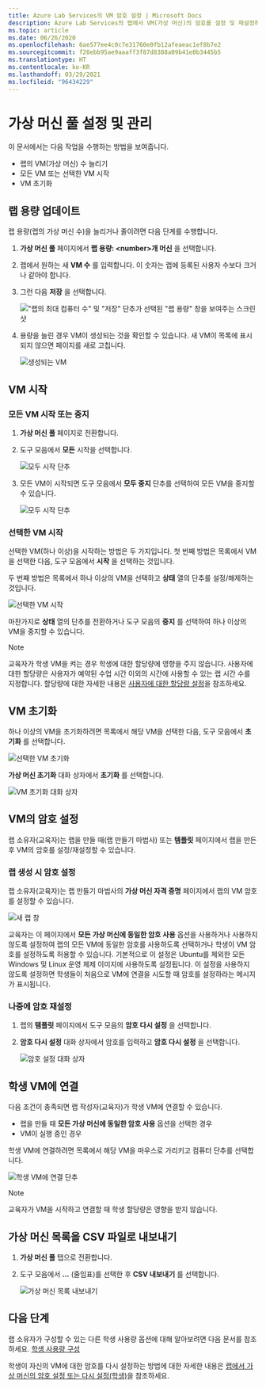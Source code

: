 ```yaml
---
title: Azure Lab Services의 VM 암호 설정 | Microsoft Docs
description: Azure Lab Services의 랩에서 VM(가상 머신)의 암호를 설정 및 재설정하는 방법을 알아봅니다.
ms.topic: article
ms.date: 06/26/2020
ms.openlocfilehash: 6ae577ee4c0c7e31760e0fb12afeaeac1ef8b7e2
ms.sourcegitcommit: f28ebb95ae9aaaff3f87d8388a09b41e0b3445b5
ms.translationtype: HT
ms.contentlocale: ko-KR
ms.lasthandoff: 03/29/2021
ms.locfileid: "96434229"
---
```

# <a name="set-up-and-manage-virtual-machine-pool"></a>가상 머신 풀 설정 및 관리 
이 문서에서는 다음 작업을 수행하는 방법을 보여줍니다.

- 랩의 VM(가상 머신) 수 늘리기
- 모든 VM 또는 선택한 VM 시작 
- VM 초기화

## <a name="update-the-lab-capacity"></a>랩 용량 업데이트
랩 용량(랩의 가상 머신 수)을 늘리거나 줄이려면 다음 단계를 수행합니다.

1. **가상 머신 풀** 페이지에서 **랩 용량: &lt;number&gt;개 머신** 을 선택합니다.
2. 랩에서 원하는 새 **VM 수** 를 입력합니다. 이 숫자는 랩에 등록된 사용자 수보다 크거나 같아야 합니다. 
3. 그런 다음 **저장** 을 선택합니다. 

    !["랩의 최대 컴퓨터 수" 및 "저장" 단추가 선택된 "랩 용량" 창을 보여주는 스크린샷](./media/how-to-set-virtual-machine-passwords/number-of-vms-in-lab.png)
4. 용량을 늘린 경우 VM이 생성되는 것을 확인할 수 있습니다. 새 VM이 목록에 표시되지 않으면 페이지를 새로 고칩니다. 

    ![생성되는 VM](./media/how-to-set-virtual-machine-passwords/vm-being-created.png)

## <a name="start-vms"></a>VM 시작

### <a name="start-ot-stop-all-vms"></a>모든 VM 시작 또는 중지
1. **가상 머신 풀** 페이지로 전환합니다. 
2. 도구 모음에서 **모든** 시작을 선택합니다. 

    ![모두 시작 단추](./media/how-to-set-virtual-machine-passwords/start-all-vms-button.png)
3. 모든 VM이 시작되면 도구 모음에서 **모두 중지** 단추를 선택하여 모든 VM을 중지할 수 있습니다. 

    ![모두 시작 단추](./media/how-to-set-virtual-machine-passwords/stop-all-vms-button.png)

### <a name="start-selected-vms"></a>선택한 VM 시작
선택한 VM(하나 이상)을 시작하는 방법은 두 가지입니다. 첫 번째 방법은 목록에서 VM을 선택한 다음, 도구 모음에서 **시작** 을 선택하는 것입니다. 

두 번째 방법은 목록에서 하나 이상의 VM을 선택하고 **상태** 열의 단추를 설정/해제하는 것입니다. 

![선택한 VM 시작](./media/how-to-set-virtual-machine-passwords/start-selected-vms.png)

마찬가지로 **상태** 열의 단추를 전환하거나 도구 모음의 **중지** 를 선택하여 하나 이상의 VM을 중지할 수 있습니다. 

> [!NOTE]
> 교육자가 학생 VM을 켜는 경우 학생에 대한 할당량에 영향을 주지 않습니다. 사용자에 대한 할당량은 사용자가 예약된 수업 시간 이외의 시간에 사용할 수 있는 랩 시간 수를 지정합니다. 할당량에 대한 자세한 내용은 [사용자에 대한 할당량 설정](how-to-configure-student-usage.md?#set-quotas-for-users)을 참조하세요.

## <a name="reset-vms"></a>VM 초기화

하나 이상의 VM을 초기화하려면 목록에서 해당 VM을 선택한 다음, 도구 모음에서 **초기화** 를 선택합니다. 

![선택한 VM 초기화](./media/how-to-set-virtual-machine-passwords/reset-vm-button.png)

**가상 머신 초기화** 대화 상자에서 **초기화** 를 선택합니다. 

![VM 초기화 대화 상자](./media/how-to-set-virtual-machine-passwords/reset-vms-dialog.png)

## <a name="set-password-for-vms"></a>VM의 암호 설정
랩 소유자(교육자)는 랩을 만들 때(랩 만들기 마법사) 또는 **템플릿** 페이지에서 랩을 만든 후 VM의 암호를 설정/재설정할 수 있습니다. 

### <a name="set-password-at-the-time-of-lab-creation"></a>랩 생성 시 암호 설정
랩 소유자(교육자)는 랩 만들기 마법사의 **가상 머신 자격 증명** 페이지에서 랩의 VM 암호를 설정할 수 있습니다.

![새 랩 창](./media/tutorial-setup-classroom-lab/virtual-machine-credentials.png)

교육자는 이 페이지에서 **모든 가상 머신에 동일한 암호 사용** 옵션을 사용하거나 사용하지 않도록 설정하여 랩의 모든 VM에 동일한 암호를 사용하도록 선택하거나 학생이 VM 암호를 설정하도록 허용할 수 있습니다. 기본적으로 이 설정은 Ubuntu를 제외한 모든 Windows 및 Linux 운영 체제 이미지에 사용하도록 설정됩니다. 이 설정을 사용하지 않도록 설정하면 학생들이 처음으로 VM에 연결을 시도할 때 암호를 설정하라는 메시지가 표시됩니다. 

### <a name="reset-password-later"></a>나중에 암호 재설정

1. 랩의 **템플릿** 페이지에서 도구 모음의 **암호 다시 설정** 을 선택합니다. 
1. **암호 다시 설정** 대화 상자에서 암호를 입력하고 **암호 다시 설정** 을 선택합니다.
    
    ![암호 설정 대화 상자](./media/how-to-set-virtual-machine-passwords/set-password.png)

## <a name="connect-to-student-vms"></a>학생 VM에 연결
다음 조건이 충족되면 랩 작성자(교육자)가 학생 VM에 연결할 수 있습니다. 

- 랩을 만들 때 **모든 가상 머신에 동일한 암호 사용** 옵션을 선택한 경우
- VM이 실행 중인 경우 

 학생 VM에 연결하려면 목록에서 해당 VM을 마우스로 가리키고 컴퓨터 단추를 선택합니다.  

![학생 VM에 연결 단추](./media/how-to-set-virtual-machine-passwords/connect-student-vm.png)

> [!NOTE]
> 교육자가 VM을 시작하고 연결할 때 학생 할당량은 영향을 받지 않습니다. 

## <a name="export-list-of-virtual-machines-to-a-csv-file"></a>가상 머신 목록을 CSV 파일로 내보내기

1. **가상 머신 풀** 탭으로 전환합니다.
2. 도구 모음에서 **...** (줄임표)를 선택한 후 **CSV 내보내기** 를 선택합니다. 

    ![가상 머신 목록 내보내기](./media/how-to-export-users-virtual-machines-csv/virtual-machines-export-csv.png)

## <a name="next-steps"></a>다음 단계
랩 소유자가 구성할 수 있는 다른 학생 사용량 옵션에 대해 알아보려면 다음 문서를 참조하세요. [학생 사용량 구성](how-to-configure-student-usage.md)

학생이 자신의 VM에 대한 암호를 다시 설정하는 방법에 대한 자세한 내용은 [랩에서 가상 머신의 암호 설정 또는 다시 설정(학생)](how-to-set-virtual-machine-passwords-student.md)을 참조하세요.